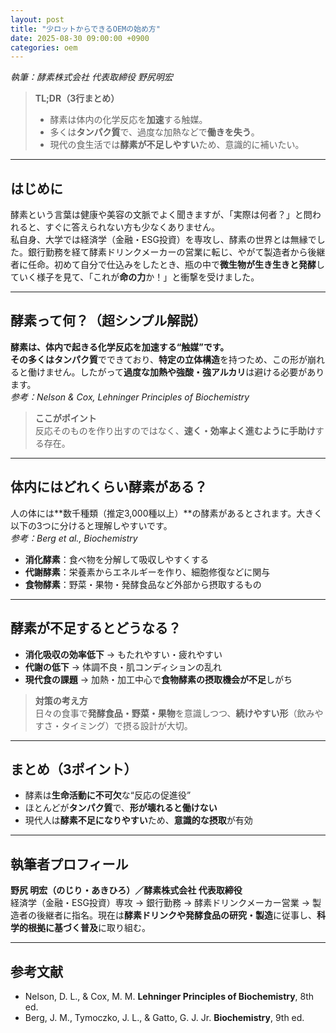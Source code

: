 ```yaml
---
layout: post
title: "少ロットからできるOEMの始め方"
date: 2025-08-30 09:00:00 +0900
categories: oem
---
```


*執筆：酵素株式会社 代表取締役 野尻明宏*

> **TL;DR（3行まとめ）**  
> - 酵素は体内の化学反応を**加速**する触媒。  
> - 多くは**タンパク質**で、過度な加熱などで**働きを失う**。  
> - 現代の食生活では**酵素が不足しやすい**ため、意識的に補いたい。

---

## はじめに
酵素という言葉は健康や美容の文脈でよく聞きますが、「実際は何者？」と問われると、すぐに答えられない方も少なくありません。  
私自身、大学では経済学（金融・ESG投資）を専攻し、酵素の世界とは無縁でした。銀行勤務を経て酵素ドリンクメーカーの営業に転じ、やがて製造者から後継者に任命。初めて自分で仕込みをしたとき、瓶の中で**微生物が生き生きと発酵**していく様子を見て、「これが**命の力**か！」と衝撃を受けました。

---

## 酵素って何？（超シンプル解説）
**酵素は、体内で起きる化学反応を加速する“触媒”**です。  
その多くは**タンパク質**でできており、**特定の立体構造**を持つため、この形が崩れると働けません。したがって**過度な加熱や強酸・強アルカリ**は避ける必要があります。  
*参考：Nelson & Cox, Lehninger Principles of Biochemistry*

> **ここがポイント**  
> 反応そのものを作り出すのではなく、**速く・効率よく進むように手助け**する存在。

---

## 体内にはどれくらい酵素がある？
人の体には**数千種類（推定3,000種以上）**の酵素があるとされます。大きく以下の3つに分けると理解しやすいです。  
*参考：Berg et al., Biochemistry*

- **消化酵素**：食べ物を分解して吸収しやすくする  
- **代謝酵素**：栄養素からエネルギーを作り、細胞修復などに関与  
- **食物酵素**：野菜・果物・発酵食品など外部から摂取するもの

---

## 酵素が不足するとどうなる？
- **消化吸収の効率低下** → もたれやすい・疲れやすい  
- **代謝の低下** → 体調不良・肌コンディションの乱れ  
- **現代食の課題** → 加熱・加工中心で**食物酵素の摂取機会が不足**しがち

> **対策の考え方**  
> 日々の食事で**発酵食品・野菜・果物**を意識しつつ、**続けやすい形**（飲みやすさ・タイミング）で摂る設計が大切。

---

## まとめ（3ポイント）
- 酵素は**生命活動に不可欠**な“反応の促進役”  
- ほとんどが**タンパク質**で、**形が壊れると働けない**  
- 現代人は**酵素不足になりやすい**ため、**意識的な摂取**が有効

---

## 執筆者プロフィール
**野尻 明宏（のじり・あきひろ）／酵素株式会社 代表取締役**  
経済学（金融・ESG投資）専攻 → 銀行勤務 → 酵素ドリンクメーカー営業 → 製造者の後継者に指名。現在は**酵素ドリンクや発酵食品の研究・製造**に従事し、**科学的根拠に基づく普及**に取り組む。

---

## 参考文献
- Nelson, D. L., & Cox, M. M. **Lehninger Principles of Biochemistry**, 8th ed.  
- Berg, J. M., Tymoczko, J. L., & Gatto, G. J. Jr. **Biochemistry**, 9th ed.
